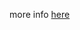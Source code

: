 more info <a href="https://docs.google.com/presentation/d/1VOl7CKoeVHGOOfBIEIv0FxQcrV3neGEi58cKziUYXSA/edit?usp=sharing">here</a>